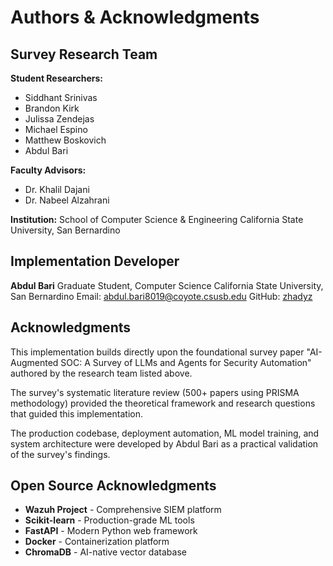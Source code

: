 # Authors & Acknowledgments

## Survey Research Team

**Student Researchers:**
- Siddhant Srinivas
- Brandon Kirk  
- Julissa Zendejas
- Michael Espino
- Matthew Boskovich
- Abdul Bari

**Faculty Advisors:**
- Dr. Khalil Dajani
- Dr. Nabeel Alzahrani

**Institution:**
School of Computer Science & Engineering
California State University, San Bernardino

## Implementation Developer

**Abdul Bari**
Graduate Student, Computer Science
California State University, San Bernardino
Email: abdul.bari8019@coyote.csusb.edu
GitHub: [zhadyz](https://github.com/zhadyz)

## Acknowledgments

This implementation builds directly upon the foundational survey paper "AI-Augmented SOC: A Survey of LLMs and Agents for Security Automation" authored by the research team listed above.

The survey's systematic literature review (500+ papers using PRISMA methodology) provided the theoretical framework and research questions that guided this implementation.

The production codebase, deployment automation, ML model training, and system architecture were developed by Abdul Bari as a practical validation of the survey's findings.

## Open Source Acknowledgments

- **Wazuh Project** - Comprehensive SIEM platform
- **Scikit-learn** - Production-grade ML tools
- **FastAPI** - Modern Python web framework
- **Docker** - Containerization platform
- **ChromaDB** - AI-native vector database
